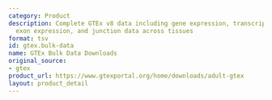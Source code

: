 ```yaml
---
category: Product
description: Complete GTEx v8 data including gene expression, transcript expression,
  exon expression, and junction data across tissues
format: tsv
id: gtex.bulk-data
name: GTEx Bulk Data Downloads
original_source:
- gtex
product_url: https://www.gtexportal.org/home/downloads/adult-gtex
layout: product_detail
---
```


